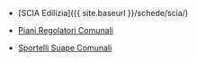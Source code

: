 - [SCIA Edilizia]({{ site.baseurl }}/schede/scia/)

- [Piani Regolatori Comunali]({{site.baseurl}}/schede/piani_regolatori/index.html)
- [Sportelli Suape Comunali]({{site.baseurl}}/schede/sportellisuape/index.html)
